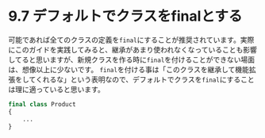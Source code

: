 # 9.7 デフォルトでクラスをfinalとする

可能であれば全てのクラスの定義を`final`にすることが推奨されています。実際にこのガイドを実践してみると、継承があまり使われなくなっていることも影響してると思いますが、新規クラスを作る時に`final`を付けることができない場面は、想像以上に少ないです。
`final`を付ける事は「このクラスを継承して機能拡張をしてくれるな」という表明なので、デフォルトでクラスを`final`にすることは理に適っていると思います。

```php
final class Product
{
    ...
}
```
